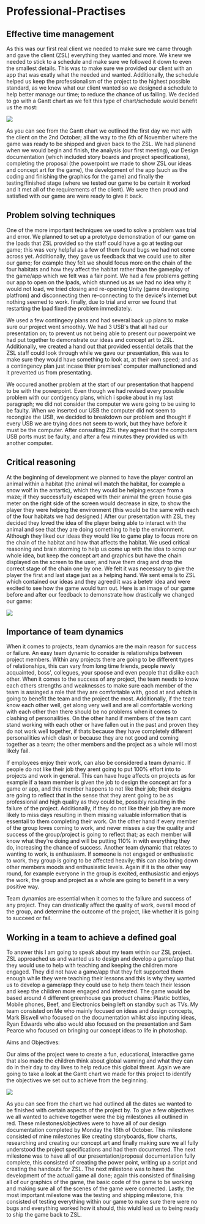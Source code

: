 # Professional-Practises

## Effective time management
As this was our first real client we needed to make sure we came through and gave the client (ZSL) everything they wanted and more. We knew we needed to stick to a schedule and make sure we followed it down to even the smallest details. This was to make sure we provided our client with an app that was exatly what the needed and wanted. Additionally, the schedule helped us keep the professionalism of the project to the highest possible standard, as we knew what our client wanted so we designed a schedule to help better manage our time; to reduce the chance of us failing. We decided to go with a Gantt chart as we felt this type of chart/schedule would benefit us the most:

![](https://gyazo.com/4387ac84cc3c6065d0e073f7910b5f85.png)

As you can see from the Gantt chart we outlined the first day we met with the client on the 2nd October; all the way to the 6th  of November where the game was ready to be shipped and given back to the ZSL. We had planend when we would begin and finish, the analysis (our first meeting), our Design documentation (which included story boards and project specifications), completing the proposal (the powerpoint we made to show ZSL our ideas and concept art for the game), the development of the app (such as the coding and finishing the graphics for the game) and finally the testing/finished stage (where we tested our game to be certain it worked and it met all of the requirements of the client). We were then proud and satisfied with our game are were ready to give it back.

## Problem solving techniques
One of the more important techniques we used to solve a problem was trial and error. We planned to set up a prototype demonstration of our game on the Ipads that ZSL provided so the staff could have a go at testing our game; this was very helpful as a few of them found bugs we had not come across yet. Additionally, they gave us feedback that we could use to alter our game; for example they felt we should focus more on the chain of the four habitats and how they affect the habitat rather than the gameplay of the game/app which we felt was a fair point. We had a few problems getting our app to open on the Ipads, which stunned us as we had no idea why it would not load, we tried closing and re-opening Unity (game developing platfrom) and disconnecting then re-connecting to the device's internet but nothing seemed to work. finally, due to trial and error we found that restarting the Ipad fixed the problem immediately. 

We used a few contingecy plans and had several back up plans to make sure our project went smoothly. We had 3 USB's that all had our presentation on; to prevent us not being able to present our powerpoint we had put together to demonstrate our ideas and concept art to ZSL. Additionally, we created a hand out that provided essential details that the ZSL staff could look through while we gave our presentation, this was to make sure they would have something to look at, at their own speed; and as a contingency plan just incase thier premises' computer malfunctioned and it prevented us from presentating.

We occured another problem at the start of our presentation that happend to be with the powerpoint. Even though we had revised every possible problem with our contigency plans, which i spoke about in my last paragraph; we did not consider the computer we were going to be using to be faulty. When we inserted our USB the computer did not seem to recongize the USB, we decided to breakdown our problem and thought if every USB we are trying does not seem to work, but they have before it must be the computer. After consulting ZSL they agreed that the computers USB ports must be faulty, and after a few minutes they provided us with another computer.

## Critical reasoning
At the beginning of development we planned to have the player control an animal within a habitat (the animal will match the habitat, for example a snow wolf in the antartic), which they would be helping escape from a maze; if they successfully escaped with their animal the green house gas meter on the right side of the screen would decrease in size, to show the player they were helping the environment (this would be the same with each of the four habitats we had designed.) After our presentation with ZSL they decided they loved the idea of the player being able to interact with the animal and see that they are doing something to help the environment. Although they liked our ideas they would like to game play to focus more on the chain of the habitat and how that affects the habitat. We used critical reasoning and brain storming to help us come up with the idea to scrap our whole idea, but keep the concept art and graphics but have the chain displayed on the screen to the user, and have them drag and drop the correct stage of the chain one by one. We felt it was necessary to give the player the first and last stage just as a helping hand. We sent emails to ZSL which contained our ideas and they agreed it was a betetr idea and were excited to see how the game would turn out. Here is an image of our game before and after our feedback to demonstrate how drastically we changed our game:

![](https://gyazo.com/cbf0c47815e181267fba7615e8bd011f.png)

## Importance of team dynamics
When it comes to projects, team dynamics are the main reason for success or failure. An easy team dynamic to consider is relationships between project members. Within any projects there are going to be different types of relationships, this can vary from long time friends, people newly acquainted, boss', collegues, your spoose and even people that dislike each other. When it comes to the success of any project, the team needs to know each others strengths and weaknesses to make sure each member of the team is assinged a role that they are comfortable with, good at and which is going to benefit the team and the project the most. Additionally, if the team know each other well, get along very well and are all comfortable working with each other then there should be no problems when it comes to clashing of personailities. On the other hand if members of the team cant stand working with each other or have fallen out in the past and proven they do not work well together, if thats because they have completely different personailities which clash or because they are not good and coming together as a team; the other members and the project as a whole will most likely fail. 

If employees enjoy their work, can also be considered a team dynamic. If people do not like their job they arent going to put 100% effort into to projects and work in general. This can have huge affects on projects as for example if a team member is given the job to design the concept art for a game or app, and this member happens to not like their job; their designs are going to reflect that in the sense that they arent going to be as professional and high quality as they could be, possibly resulting in the failure of the project. Additionally, if they do not like their job they are more likely to miss days resulting in them missing valuable information that is essentail to them completing their work. On the other hand if every member of the group loves coming to work, and never misses a day the quality and success of the group/project is going to reflect that; as each member will know what they're doing and will be putting 110% in with everything they do, increasing the chance of success. Another team dynamic that relates to wanting to work, is enthusiasm. If someone is not engaged or enthusiastic to work, they group is going to be affected heavily; this can also bring down other members moods and enthusiastic levels. Again if it is the other way round, for example everyone in the group is excited, enthusiastic and enjoys the work, the group and project as a whole are going to benefit in a very positive way.

Team dynamics are essential when it comes to the failure and success of any project. They can drastically affect the quality of work, overall mood of the group, and determine the outcome of the project, like whether it is going to succeed or fail.

## Working in a team to achieve a defined goal
To answer this I am going to speak about my team within our ZSL project. ZSL approached us and wanted us to design and develop a game/app that they would use to help with teaching and keeping the children more engaged. They did not have a game/app that they felt supported them enough while they were teaching their lessons and this is why they wanted us to develop a game/app they could use to help them teach their lesson and keep the children more engaged and interested. The game would be based around 4 different greenhouse gas product chains: Plastic bottles, Mobile phones, Beef, and Electronics being left on standby such as TVs. My team consisted on Me who mainly focused on ideas and design concepts, Mark Biswell who focused on the documentation whilst also inputing ideas, Ryan Edwards who also would also focused on the presentation and Sam Pearce who focused on bringing our concept ideas to life in photoshop.

Aims and Objectives:

Our aims of the project were to create a fun, educational, interactive game that also made the children think about global wamring and what they can do in their day to day lives to help reduce this global threat. Again we are going to take a look at the Gantt chart we made for this project to identify the objectives we set out to achieve from the beginning. 

![](https://gyazo.com/4387ac84cc3c6065d0e073f7910b5f85.png)

As you can see from the chart we had outlined all the dates we wanted to be finished with certain aspects of the project by. To give a few objectives we all wanted to achieve together were the big milestones all outlined in red. These milestones/objectives were to have all of our design documentation completed by Monday the 16th of October. This milestone consisted of mine milestones like creating storyboards, flow charts, researching and creating our concept art and finally making sure we all fully understood the project specifications and had them documented. The next milestone was to have all of our presentation/proposal documentation fully complete, this consisted of creating the power point, writing up a script and creating the handouts for ZSL. The next milestone was to have the development of the actuall game all done; again this consisted of finalising all of our graphics of the game, the basic code of the game to be working and making sure all of the scenes of the game were connected. Lastly, the most important milestone was the testing and shipping milestone, this consisted of testing everything within our game to make sure there were no bugs and everything worked how it should, this wiuld lead us to being ready to ship the game back to ZSL.


